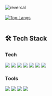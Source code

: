 <div align="left">

![reversal](https://capsule-render.vercel.app/api?type=soft&text=Hello,%20I'm%20Deokhaeng&fontColor=ffffff&fontAlign=50&fontSize=30&animation=fadeIn&desc=&descAlignY=40&color=0:61c3cc,70:C9F5D9)
<br>
<br>
[![Top Langs](https://github-readme-stats.vercel.app/api/top-langs/?username=Deokhaeng&layout=compact)](https://github.com/Deokhaeng/github-readme-stats)
<br>
<br>
## 🛠 Tech Stack
### **Tech**
<p>
<img src="https://img.shields.io/badge/javascript-F7DF1E?style=flat-square&logo=javascript&logoColor=black">
<img src="https://img.shields.io/badge/react-61DAFB?style=flat-square&logo=react&logoColor=black">
<img src="https://img.shields.io/badge/redux-764ABC?style=flat-square&logo=react&logoColor=black">
<img src="https://img.shields.io/badge/axios-007CE2?style=flat-square&logo=axios&logoColor=white">
<img src="https://img.shields.io/badge/styledcomponents-DB7093?style=flat-square&logo=styledcomponents&logoColor=white">
<img src="https://img.shields.io/badge/Typescript-3178C6.svg?style=flat-square&logo=typescript&logoColor=white"/> 
<img src="https://img.shields.io/badge/Next.js-000000.svg?style=flat-square&logo=Next.js&logoColor=white"/>
<br>
</p>

### **Tools**
<p>
<img src="https://img.shields.io/badge/VSCode-007ACC?style=flat-square&logo=Visual Studio Code&logoColor=white"/>
<img src="https://img.shields.io/badge/Git-F05032?style=flat-square&logo=Git&logoColor=white"/>
<img src="https://img.shields.io/badge/Github-181717?style=flat-square&logo=github&logoColor=white">
  <img src="https://img.shields.io/badge/Figma-F24E1E?style=flat-square&logo=Figma&logoColor=white"/>
<br>
</p>
</div>

